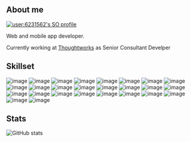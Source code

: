 ## About me
[![user:6231562's SO profile](https://stackoverflow-readme-profile.johannchopin.fr/profile-small/6231562?theme=cobalt)](https://github.com/johannchopin/stackoverflow-readme-profile)

Web and mobile app developer.

Currently working at [Thoughtworks](https://www.thoughtworks.com/) as Senior Consultant Develper

## Skillset
![image](https://img.shields.io/badge/JavaScript-F7DF1E?style=for-the-badge&logo=javascript&color=black) 
![image](https://img.shields.io/badge/TypeScript-3178C6?style=for-the-badge&logo=typescript&color=black) 
![image](https://img.shields.io/badge/GraphQL-E10098?style=for-the-badge&logo=GraphQL&color=black)
![image](https://img.shields.io/badge/HTML5-E34F26?style=for-the-badge&logo=html5&color=black) 
![image](https://img.shields.io/badge/CSS3-1572B6?style=for-the-badge&logo=css3&color=black)
![image](https://img.shields.io/badge/Node.js-339933?style=for-the-badge&logo=nodedotjs&color=black)
![image](https://img.shields.io/badge/Swift-FA7343?style=for-the-badge&logo=swift&color=black)
![image](https://img.shields.io/badge/Vue.js-4FC08D?style=for-the-badge&logo=vuedotjs&color=black)
![image](https://img.shields.io/badge/jest-C21325?style=for-the-badge&logo=jest&color=black)
![image](https://img.shields.io/badge/testinglibrary-E33332?style=for-the-badge&logo=testinglibrary&color=black)
![image](https://img.shields.io/badge/tailwindcss-06B6D4?style=for-the-badge&logo=tailwindcss&color=black)
![image](https://img.shields.io/badge/React--native-61DAFB?style=for-the-badge&logo=react&color=black) 
![image](https://img.shields.io/badge/ionic-3880FF?style=for-the-badge&logo=ionic&color=black)
![image](https://img.shields.io/badge/bootstrap-7952B3?style=for-the-badge&logo=Bootstrap&color=black)
![image](https://img.shields.io/badge/apollographql-311C87?style=for-the-badge&logo=apollographql&color=black)
![image](https://img.shields.io/badge/Unity-FFFFFF?style=for-the-badge&logo=Unity&color=black)
![image](https://img.shields.io/badge/Wordpress-00749C?style=for-the-badge&logo=Wordpress&color=black)
![image](https://img.shields.io/badge/Figma-F24E1E?style=for-the-badge&logo=Figma&color=black)
![image](https://img.shields.io/badge/Sketch-F7B500?style=for-the-badge&logo=sketch&color=black)
![image](https://img.shields.io/badge/InVision-FF3366?style=for-the-badge&logo=invision&color=black)
![image](https://img.shields.io/badge/android%20studio-FFFFFF?style=for-the-badge&logo=Android%20Studio&color=black)
![image](https://img.shields.io/badge/xcode-FFFFFF?style=for-the-badge&logo=Xcode&color=black)
![image](https://img.shields.io/badge/githubactions-2088FF?style=for-the-badge&logo=githubactions&color=black)
![image](https://img.shields.io/badge/aws-232F3E?style=for-the-badge&logo=amazonwebservices&color=black)
![image](https://img.shields.io/badge/terraform-844FBA?style=for-the-badge&logo=terraform&color=black)
![image](https://img.shields.io/badge/docker-2496ED?style=for-the-badge&logo=docker&color=black)

## Stats
![GitHub stats](https://github-readme-stats.vercel.app/api?username=gabcvit&show_icons=true&theme=neon)
